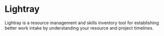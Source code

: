 # Lightray

Lightray is a resource management and skills inventory tool for establishing better work intake by understanding your resource and project timelines.
